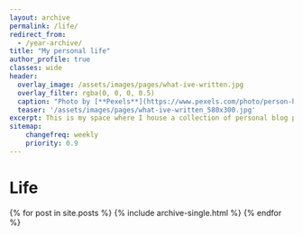 ```yaml
---
layout: archive
permalink: /life/
redirect_from:
  - /year-archive/
title: "My personal life"
author_profile: true
classes: wide
header:
  overlay_image: /assets/images/pages/what-ive-written.jpg
  overlay_filter: rgba(0, 0, 0, 0.5)
  caption: "Photo by [**Pexels**](https://www.pexels.com/photo/person-holding-black-and-orange-typewriter-891674/)"
  teaser: '/assets/images/pages/what-ive-written_580x300.jpg'
excerpt: This is my space where I house a collection of personal blog posts which I've written over the years. Both current as well as older writings from my original blog are featured here below.
sitemap:
    changefreq: weekly
    priority: 0.9
---
```

<div class="grid__wrapper">
    <h1 id="posts" class="archive__subtitle">Life</h1>
  {% for post in site.posts %}
    {% include archive-single.html %}
  {% endfor %}
</div>
